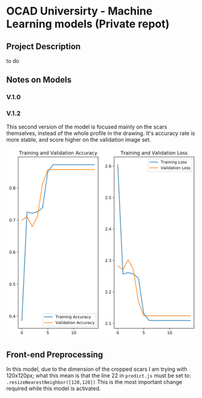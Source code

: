 # OCAD Universirty - Machine Learning models (Private repot)

## Project Description
to do

## Notes on Models
### V.1.0

### V.1.2
This second version of the model is focused mainly on the scars themselves, instead of the whole profile in the drawing. It's accuracy rate is more stable, and score higher on the validation image set.

![Training plot](./images/training_v1.2.png)

## Front-end Preprocessing
In this model, due to the dimension of the cropped scars I am trying with 120x120px; what this mean is that the line 22 in `predict.js` must be set to:
` .resizeNearestNeighbor([120,120])`
This is the most important change required while this model is activated.
